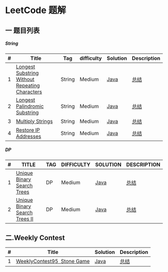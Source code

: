 # LeetCode 题解

## 一 题目列表

##### String

| #    | Title                                                        | Tag    | difficulty | Solution                                                     | Description                                                  |
| ---- | ------------------------------------------------------------ | ------ | ---------- | ------------------------------------------------------------ | ------------------------------------------------------------ |
| 1    | [ Longest Substring Without Repeating Characters ](https://leetcode.com/problems/longest-substring-without-repeating-characters/description/) | String | Medium     | [Java](https://github.com/Tmcsn/leetcode/blob/master/src/StringProblem/String03.java) | [总结](https://github.com/Tmcsn/leetcode/blob/master/md/%E6%9C%80%E9%95%BF%E6%97%A0%E9%87%8D%E5%A4%8D%E5%AD%97%E7%AC%A6%E4%B8%B2.md) |
| 2    | [ Longest Palindromic Substring ](https://leetcode.com/problems/longest-palindromic-substring/description/) | String | Medium     | [Java](https://github.com/Tmcsn/leetcode/blob/master/src/StringProblem/String05.java) | [总结](https://github.com/Tmcsn/leetcode/blob/master/md/%E6%9C%80%E9%95%BF%E5%9B%9E%E6%96%87%E5%AD%97%E7%AC%A6%E5%AD%90%E4%B8%B2.md) |
| 3    | [Multiply Strings](https://leetcode.com/problems/multiply-strings/description/) | String | Medium     | [Java](https://github.com/Tmcsn/leetcode/blob/master/src/StringProblem/String43.java) | [总结](https://github.com/Tmcsn/leetcode/blob/master/md/Multiply%20Strings.md) |
| 4    | [ Restore IP Addresses ](https://leetcode.com/problems/restore-ip-addresses/description/) | String | Medium     | [Java](https://github.com/Tmcsn/leetcode/blob/master/src/StringProblem/String93.java) | [总结](https://github.com/Tmcsn/leetcode/blob/master/md/Restore%20IP%20Addresses.md) |

##### DP

| #    | TITLE                                                        | TAG  | DIFFICULTY | SOLUTION                                                     | DESCRIPTION                                                  |
| ---- | ------------------------------------------------------------ | ---- | ---------- | ------------------------------------------------------------ | ------------------------------------------------------------ |
| 1    | [Unique Binary Search Trees](https://leetcode.com/problems/unique-binary-search-trees/) | DP   | Medium     | [Java](https://github.com/Tmcsn/leetcode/blob/master/src/DPProblem/DP96.java) | [总结](https://github.com/Tmcsn/leetcode/blob/master/md/Unique%20Binary%20Search%20Trees.md) |
| 2    | [Unique Binary Search Trees II](https://leetcode.com/problems/unique-binary-search-trees-ii/) | DP   | Medium     | [Java](https://github.com/Tmcsn/leetcode/blob/master/src/DPProblem/DP95.java) | [总结](https://github.com/Tmcsn/leetcode/blob/master/md/Unique%20Binary%20Search%20Trees%20II.md) |



## 二.Weekly Contest

| #    | Title                                                        | Solution                                                     | Description                                                  |
| ---- | ------------------------------------------------------------ | ------------------------------------------------------------ | ------------------------------------------------------------ |
| 1    | [WeeklyContest95   Stone Game ](https://leetcode.com/contest/weekly-contest-95/problems/stone-game/) | [Java](https://github.com/Tmcsn/leetcode/blob/master/src/WeeklyContest/Contest95/StoneGame877.java) | [总结](https://github.com/Tmcsn/leetcode/blob/master/md/Stone%20game.md) |

